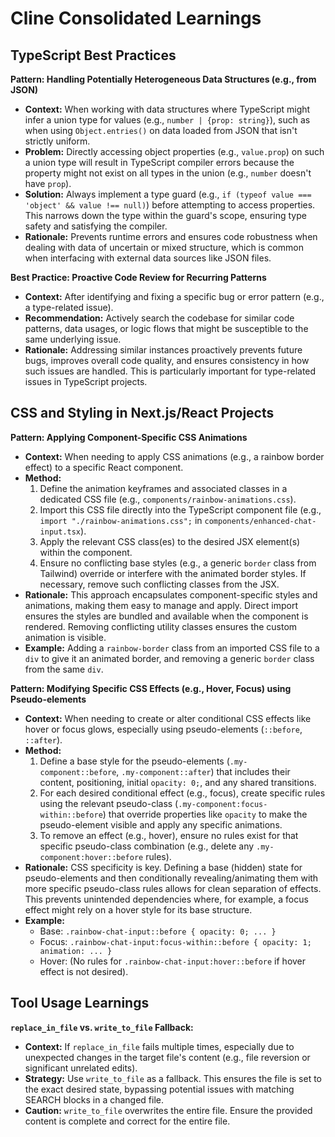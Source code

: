 # Cline Consolidated Learnings

## TypeScript Best Practices

**Pattern: Handling Potentially Heterogeneous Data Structures (e.g., from JSON)**
- **Context:** When working with data structures where TypeScript might infer a union type for values (e.g., `number | {prop: string}`), such as when using `Object.entries()` on data loaded from JSON that isn't strictly uniform.
- **Problem:** Directly accessing object properties (e.g., `value.prop`) on such a union type will result in TypeScript compiler errors because the property might not exist on all types in the union (e.g., `number` doesn't have `prop`).
- **Solution:** Always implement a type guard (e.g., `if (typeof value === 'object' && value !== null)`) before attempting to access properties. This narrows down the type within the guard's scope, ensuring type safety and satisfying the compiler.
- **Rationale:** Prevents runtime errors and ensures code robustness when dealing with data of uncertain or mixed structure, which is common when interfacing with external data sources like JSON files.

**Best Practice: Proactive Code Review for Recurring Patterns**
- **Context:** After identifying and fixing a specific bug or error pattern (e.g., a type-related issue).
- **Recommendation:** Actively search the codebase for similar code patterns, data usages, or logic flows that might be susceptible to the same underlying issue.
- **Rationale:** Addressing similar instances proactively prevents future bugs, improves overall code quality, and ensures consistency in how such issues are handled. This is particularly important for type-related issues in TypeScript projects.

## CSS and Styling in Next.js/React Projects

**Pattern: Applying Component-Specific CSS Animations**
- **Context:** When needing to apply CSS animations (e.g., a rainbow border effect) to a specific React component.
- **Method:**
    1.  Define the animation keyframes and associated classes in a dedicated CSS file (e.g., `components/rainbow-animations.css`).
    2.  Import this CSS file directly into the TypeScript component file (e.g., `import "./rainbow-animations.css";` in `components/enhanced-chat-input.tsx`).
    3.  Apply the relevant CSS class(es) to the desired JSX element(s) within the component.
    4.  Ensure no conflicting base styles (e.g., a generic `border` class from Tailwind) override or interfere with the animated border styles. If necessary, remove such conflicting classes from the JSX.
- **Rationale:** This approach encapsulates component-specific styles and animations, making them easy to manage and apply. Direct import ensures the styles are bundled and available when the component is rendered. Removing conflicting utility classes ensures the custom animation is visible.
- **Example:** Adding a `rainbow-border` class from an imported CSS file to a `div` to give it an animated border, and removing a generic `border` class from the same `div`.

**Pattern: Modifying Specific CSS Effects (e.g., Hover, Focus) using Pseudo-elements**
- **Context:** When needing to create or alter conditional CSS effects like hover or focus glows, especially using pseudo-elements (`::before`, `::after`).
- **Method:**
    1.  Define a base style for the pseudo-elements (`.my-component::before`, `.my-component::after`) that includes their content, positioning, initial `opacity: 0;`, and any shared transitions.
    2.  For each desired conditional effect (e.g., focus), create specific rules using the relevant pseudo-class (`.my-component:focus-within::before`) that override properties like `opacity` to make the pseudo-element visible and apply any specific animations.
    3.  To remove an effect (e.g., hover), ensure no rules exist for that specific pseudo-class combination (e.g., delete any `.my-component:hover::before` rules).
- **Rationale:** CSS specificity is key. Defining a base (hidden) state for pseudo-elements and then conditionally revealing/animating them with more specific pseudo-class rules allows for clean separation of effects. This prevents unintended dependencies where, for example, a focus effect might rely on a hover style for its base structure.
- **Example:**
    - Base: `.rainbow-chat-input::before { opacity: 0; ... }`
    - Focus: `.rainbow-chat-input:focus-within::before { opacity: 1; animation: ... }`
    - Hover: (No rules for `.rainbow-chat-input:hover::before` if hover effect is not desired).

## Tool Usage Learnings

**`replace_in_file` vs. `write_to_file` Fallback:**
- **Context:** If `replace_in_file` fails multiple times, especially due to unexpected changes in the target file's content (e.g., file reversion or significant unrelated edits).
- **Strategy:** Use `write_to_file` as a fallback. This ensures the file is set to the exact desired state, bypassing potential issues with matching SEARCH blocks in a changed file.
- **Caution:** `write_to_file` overwrites the entire file. Ensure the provided content is complete and correct for the entire file.
